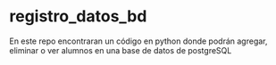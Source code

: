# registro_datos_bd
En este repo encontraran un código en python donde podrán agregar, eliminar o ver alumnos en una base de datos de postgreSQL
